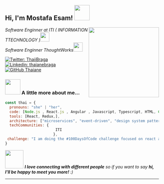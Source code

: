 <h2> Hi, I'm Mostafa Esam! <img src="https://media.giphy.com/media/mGcNjsfWAjY5AEZNw6/giphy.gif" width="50"></h2>
<img align='right' src="https://www.google.com/url?sa=i&url=https%3A%2F%2Feg.linkedin.com%2Fschool%2Finformation-technology-institute-iti-%2F&psig=AOvVaw24Pqbr5oIjO0cXRVgPJcx4&ust=1716643162755000&source=images&cd=vfe&opi=89978449&ved=0CBIQjRxqFwoTCICJ56CwpoYDFQAAAAAdAAAAABAE" width="230">
<p><em>Software Enginner at <a style="text-decoration:none">ITI ( INFORMATION TTECHNOLOGY )</a><img src="https://media.giphy.com/media/fYSnHlufseco8Fh93Z/giphy.gif" width="30"></br>Software Enginner <a  style="text-decoration:none" href="">ThoughtWorks</a><img src="https://media.giphy.com/media/WUlplcMpOCEmTGBtBW/giphy.gif" width="30"> 
</em></p>

[![Twitter: ThaiiBraga](https://img.shields.io/twitter/follow/ThaiiBraga?style=social)](https://twitter.com/ThaiiBraga)
[![Linkedin: thaianebraga](https://img.shields.io/badge/-thaianebraga-blue?style=flat-square&logo=Linkedin&logoColor=white&link=https://www.linkedin.com/in/thaianebraga/)](https://www.linkedin.com/in/thaianebraga/)
[![GitHub Thaiane](https://img.shields.io/github/followers/thaiane?label=follow&style=social)](https://github.com/Thaiane)


### <img src="https://media.giphy.com/media/VgCDAzcKvsR6OM0uWg/giphy.gif" width="50"> A little more about me...  

```javascript
const thai = {
  pronouns: "she" | "her",
  code: [Node.js , React.js , Angular , Javascript, Typescript, HTML, CSS, c , c++ , PHP,VUE],
  tools: [React, Redux,],
  architecture: ["microservices", "event-driven", "design system pattern"],
  techCommunities: {
                       ITI
                      },
 challenge: "I am doing the #100DaysOfCode challenge focused on react and typescript"
}
```

<img src="https://media.giphy.com/media/LnQjpWaON8nhr21vNW/giphy.gif" width="60"> <em><b>I love connecting with different people</b> so if you want to say <b>hi, I'll be happy to meet you more!</b> :)</em>

---
